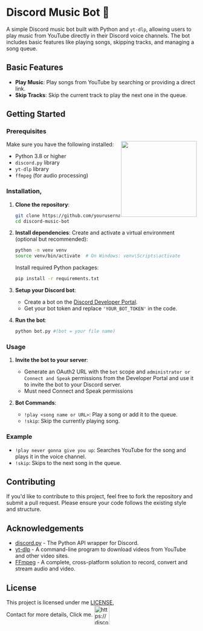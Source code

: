 # Discord Music Bot 🎵

A simple Discord music bot built with Python and `yt-dlp`, allowing users to play music from YouTube directly in their Discord voice channels. The bot includes basic features like playing songs, skipping tracks, and managing a song queue.

## Basic Features

- **Play Music**: Play songs from YouTube by searching or providing a direct link.
- **Skip Tracks**: Skip the current track to play the next one in the queue.

## Getting Started

### Prerequisites

Make sure you have the following installed:
<img align="right" width=200px src="https://media1.tenor.com/m/TlgUEqfuG4gAAAAd/spinning-music.gif" />

- Python 3.8 or higher
- `discord.py` library
- `yt-dlp` library
- `ffmpeg` (for audio processing)

### Installation,

1. **Clone the repository**:
   ```bash
   git clone https://github.com/yourusername/discord-music-bot.git
   cd discord-music-bot
   ```

2. **Install dependencies**:
   Create and activate a virtual environment (optional but recommended):
   ```bash
   python -m venv venv
   source venv/bin/activate  # On Windows: venv\Scripts\activate
   ```
   Install required Python packages:
   ```bash
   pip install -r requirements.txt
   ```

3. **Setup your Discord bot**:
   - Create a bot on the [Discord Developer Portal](https://discord.com/developers/applications).
   - Get your bot token and replace `'YOUR_BOT_TOKEN'` in the code.

4. **Run the bot**:
   ```bash
   python bot.py #(bot = your file name)
   ```

### Usage

1. **Invite the bot to your server**:
   - Generate an OAuth2 URL with the `bot` scope and `administrator or Connect and Speak` permissions from the Developer Portal and use it to invite the bot to your Discord server.
   - Must need Connect and Speak permissions
    
2. **Bot Commands**:
   - `!play <song name or URL>`: Play a song or add it to the queue.
   - `!skip`: Skip the currently playing song.

### Example

- `!play never gonna give you up`: Searches YouTube for the song and plays it in the voice channel.
- `!skip`: Skips to the next song in the queue.

## Contributing

If you'd like to contribute to this project, feel free to fork the repository and submit a pull request. Please ensure your code follows the existing style and structure.

## Acknowledgements

- [discord.py](https://github.com/Rapptz/discord.py) - The Python API wrapper for Discord.
- [yt-dlp](https://github.com/yt-dlp/yt-dlp) - A command-line program to download videos from YouTube and other video sites.
- [FFmpeg](https://ffmpeg.org/) - A complete, cross-platform solution to record, convert and stream audio and video.


## License

This project is licensed under me [LICENSE](https://github.com/Nuwan-Srimal), 
<br>
Contact for more details, Click me.
<a href="https://discord.gg/https://discord.gg/edEe8tr42D" target="blank"><img align="center" src="https://raw.githubusercontent.com/rahuldkjain/github-profile-readme-generator/master/src/images/icons/Social/discord.svg" alt="https://discord.gg/edEe8tr42D" height="50" width="40" /></a>
